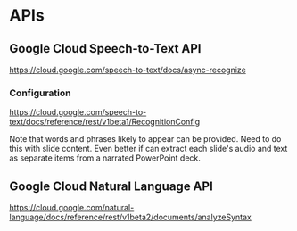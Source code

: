 # APIs

## Google Cloud Speech-to-Text API

<https://cloud.google.com/speech-to-text/docs/async-recognize>

### Configuration

<https://cloud.google.com/speech-to-text/docs/reference/rest/v1beta1/RecognitionConfig>

Note that words and phrases likely to appear can be provided.  Need to do this with slide content. Even better if can extract each slide's audio and text as separate items from a narrated PowerPoint deck.

## Google Cloud Natural Language API

<https://cloud.google.com/natural-language/docs/reference/rest/v1beta2/documents/analyzeSyntax>